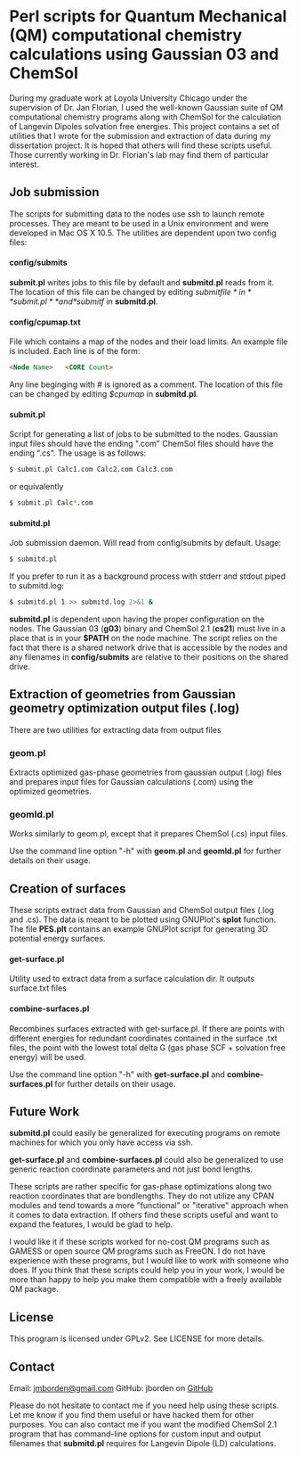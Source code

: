 # Perl scripts for Quantum Mechanical (QM) computational chemistry calculations using Gaussian 03 and ChemSol 

During my graduate work at Loyola University Chicago under the supervision of Dr. Jan Florian, I used the well-known Gaussian suite of QM computational chemistry programs along with ChemSol for the calculation of Langevin Dipoles solvation free energies. This project contains a set of utilities that I wrote for the submission and extraction of data during my dissertation project. It is hoped that others will find these scripts useful.  Those currently working in Dr. Florian's lab may find them of particular interest. 

## Job submission

The scripts for submitting data to the nodes use ssh to launch remote processes. They are meant to be used in a Unix environment and were developed in Mac OS X 10.5. The utilities are dependent upon two config files:

#### config/submits
**submit.pl** writes jobs to this file by default and **submitd.pl** reads from it. The location of this file can be changed by editing *$submitfile* in **submit.pl** and *$submitf* in **submitd.pl**.

#### config/cpumap.txt
File which contains a map of the nodes and their load limits. An example file is included. Each line is of the form:
```html
<Node Name>   <CORE Count>
```		    
Any line beginging with # is ignored as a comment. The location of this file can be changed by editing *$cpumap* in **submitd.pl**.
		
#### submit.pl 
Script for generating a list of jobs to be submitted to the nodes. Gaussian input files should have the ending ".com" ChemSol files should have the ending ".cs". The usage is as follows:
```bash
$ submit.pl Calc1.com Calc2.com Calc3.com
```
or equivalently
```bash
$ submit.pl Calc*.com
```

#### submitd.pl
Job submission daemon. Will read from config/submits by default. 
Usage: 
```bash
$ submitd.pl 
```
If you prefer to run it as a background process with stderr and stdout piped to submitd.log:
```bash
$ submitd.pl 1 >> submitd.log 2>&1 &
```

**submitd.pl** is dependent upon having the proper configuration on the nodes. The Gaussian 03 (**g03**) binary and ChemSol 2.1 (**cs21**) must live in a place that is in your **$PATH** on the node machine. The script relies on the fact that there is a shared network drive that is accessible by the nodes and any filenames in **config/submits**  are relative to their positions on the shared drive.

## Extraction of geometries from Gaussian geometry optimization output files (.log)

There are two utilities for extracting data from output files

### geom.pl 
Extracts optimized gas-phase geometries from gaussian output (.log) files and prepares input files for Gaussian calculations (.com) using the optimized geometries.

### geomld.pl 
Works similarly to geom.pl, except that it prepares ChemSol (.cs) input files. 

Use the command line option "-h" with **geom.pl** and **geomld.pl** for further details on their usage.

## Creation of surfaces

These scripts extract data from Gaussian and ChemSol output files (.log and .cs). The data is meant to be plotted using GNUPlot's **splot** function. The file **PES.plt** contains an example GNUPlot script for generating 3D potential energy surfaces.

#### get-surface.pl
Utility used to extract data from a surface calculation dir. It outputs surface.txt files

#### combine-surfaces.pl
Recombines surfaces extracted with get-surface.pl. If there are points with different energies for redundant coordinates contained in the surface .txt files, the point with the lowest total delta G (gas phase SCF + solvation free energy) will be used. 

Use the command line option "-h" with **get-surface.pl** and **combine-surfaces.pl** for further details on their usage.

## Future Work

**submitd.pl** could easily be generalized for executing programs on remote machines for which you only have access via ssh.

**get-surface.pl** and **combine-surfaces.pl** could also be generalized to use generic reaction coordinate parameters and not just bond lengths.

These scripts are rather specific for gas-phase optimizations along two reaction coordinates that are bondlengths. They do not utilize any CPAN modules and tend towards a more "functional" or "iterative" approach when it comes to data extraction. If others find these scripts useful and want to expand the features, I would be glad to help.

I would like it if these scripts worked for no-cost QM programs such as GAMESS or open source QM programs such as FreeON. I do not have experience with these programs, but I would like to work with someone who does. If you think that these scripts could help you in your work, I would be more than happy to help you make them compatible with a freely available QM package.

## License

This program is licensed under GPLv2. See LICENSE for more details.

## Contact 

Email: jmborden@gmail.com
GitHub: jborden on [GitHub](https://github.com/jborden)

Please do not hesitate to contact me if you need help using these scripts. Let me know if you find them useful or have hacked them for other purposes. You can also contact me if you want the modified ChemSol 2.1 program that has command-line options for custom input and output filenames that **submitd.pl** requires for Langevin Dipole (LD) calculations.
